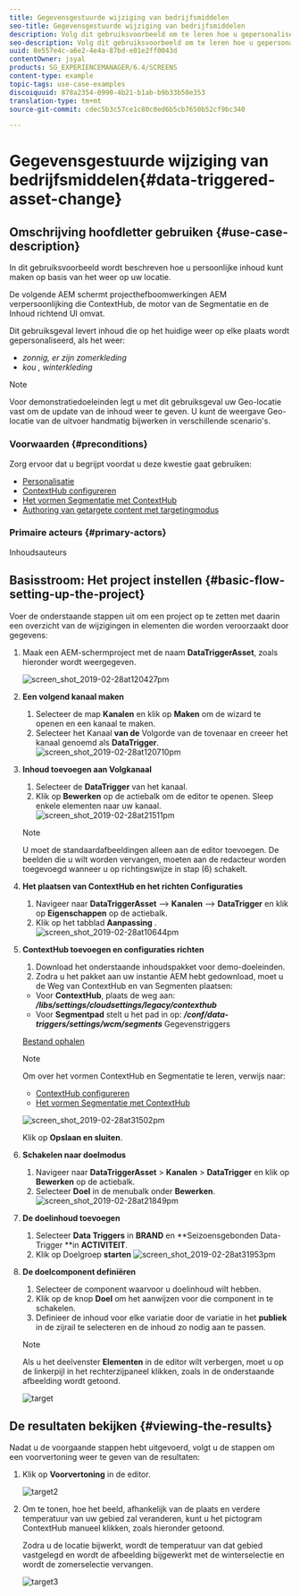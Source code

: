 ```yaml
---
title: Gegevensgestuurde wijziging van bedrijfsmiddelen
seo-title: Gegevensgestuurde wijziging van bedrijfsmiddelen
description: Volg dit gebruiksvoorbeeld om te leren hoe u gepersonaliseerde inhoud kunt bereiken op basis van een bepaalde voorwaarde (bijvoorbeeld het weer van uw locatie).
seo-description: Volg dit gebruiksvoorbeeld om te leren hoe u gepersonaliseerde inhoud kunt bereiken op basis van een bepaalde voorwaarde (bijvoorbeeld het weer van uw locatie).
uuid: 8e557e4c-a6e2-4e4a-87bd-e01e2ff0043d
contentOwner: jsyal
products: SG_EXPERIENCEMANAGER/6.4/SCREENS
content-type: example
topic-tags: use-case-examples
discoiquuid: 878a2354-0990-4b21-b1ab-b9b33b50e353
translation-type: tm+mt
source-git-commit: cdec5b3c57ce1c80c0ed6b5cb7650b52cf9bc340

---
```



# Gegevensgestuurde wijziging van bedrijfsmiddelen{#data-triggered-asset-change}

## Omschrijving hoofdletter gebruiken {#use-case-description}

In dit gebruiksvoorbeeld wordt beschreven hoe u persoonlijke inhoud kunt maken op basis van het weer op uw locatie.

De volgende AEM schermt projecthefboomwerkingen AEM verpersoonlijking die ContextHub, de motor van de Segmentatie en de Inhoud richtend UI omvat.

Dit gebruiksgeval levert inhoud die op het huidige weer op elke plaats wordt gepersonaliseerd, als het weer:

* *zonnig, er zijn zomerkleding*
* *kou , winterkleding*

>[!NOTE]
>
>Voor demonstratiedoeleinden legt u met dit gebruiksgeval uw Geo-locatie vast om de update van de inhoud weer te geven. U kunt de weergave Geo-locatie van de uitvoer handmatig bijwerken in verschillende scenario&#39;s.

### Voorwaarden {#preconditions}

Zorg ervoor dat u begrijpt voordat u deze kwestie gaat gebruiken:

* [Personalisatie](/help/sites-administering/personalization.md)
* [ContextHub configureren](/help/sites-administering/contexthub-config.md)
* [Het vormen Segmentatie met ContextHub](/help/sites-administering/segmentation.md)
* [Authoring van getargete content met targetingmodus](/help/sites-authoring/content-targeting-touch.md)

### Primaire acteurs {#primary-actors}

Inhoudsauteurs

## Basisstroom: Het project instellen {#basic-flow-setting-up-the-project}

Voer de onderstaande stappen uit om een project op te zetten met daarin een overzicht van de wijzigingen in elementen die worden veroorzaakt door gegevens:

1. Maak een AEM-schermproject met de naam **DataTriggerAsset**, zoals hieronder wordt weergegeven.

   ![screen_shot_2019-02-28at120427pm](assets/screen_shot_2019-02-28at120427pm.png)

1. **Een volgend kanaal maken**

   1. Selecteer de map **Kanalen** en klik op **Maken** om de wizard te openen en een kanaal te maken.
   1. Selecteer het Kanaal **van de** Volgorde van de tovenaar en creeer het kanaal genoemd als **DataTrigger**.
   ![screen_shot_2019-02-28at120710pm](assets/screen_shot_2019-02-28at120710pm.png)

1. **Inhoud toevoegen aan Volgkanaal**

   1. Selecteer de **DataTrigger** van het kanaal.
   1. Klik op **Bewerken** op de actiebalk om de editor te openen. Sleep enkele elementen naar uw kanaal.
   ![screen_shot_2019-02-28at21511pm](assets/screen_shot_2019-02-28at21511pm.png)

   >[!NOTE]
   >
   >U moet de standaardafbeeldingen alleen aan de editor toevoegen. De beelden die u wilt worden vervangen, moeten aan de redacteur worden toegevoegd wanneer u op richtingswijze in stap (6) schakelt.

1. **Het plaatsen van ContextHub en het richten Configuraties**

   1. Navigeer naar **DataTriggerAsset** —> **Kanalen** —> **DataTrigger** en klik op **Eigenschappen** op de actiebalk.
   1. Klik op het tabblad **Aanpassing** .
   ![screen_shot_2019-02-28at10644pm](assets/screen_shot_2019-02-28at10644pm.png)

1. **ContextHub toevoegen en configuraties richten**

   1. Download het onderstaande inhoudspakket voor demo-doeleinden.
   1. Zodra u het pakket aan uw instantie AEM hebt gedownload, moet u de Weg van ContextHub en van Segmenten plaatsen:
   * Voor **ContextHub**, plaats de weg aan: ***/libs/settings/cloudsettings/legacy/contexthub***
   * Voor **Segmentpad** stelt u het pad in op: ***/conf/data-triggers/settings/wcm/segments***
   Gegevenstriggers

   [Bestand ophalen](assets/data-triggers-1_00.zip)

   >[!NOTE]
   >
   >Om over het vormen ContextHub en Segmentatie te leren, verwijs naar:
   >
   >* [ContextHub configureren](/help/sites-administering/contexthub-config.md)
   >* [Het vormen Segmentatie met ContextHub](/help/sites-administering/segmentation.md)


   ![screen_shot_2019-02-28at31502pm](assets/screen_shot_2019-02-28at31502pm.png)

   Klik op **Opslaan en sluiten**.

1. **Schakelen naar doelmodus**

   1. Navigeer naar **DataTriggerAsset** > **Kanalen** > **DataTrigger** en klik op **Bewerken** op de actiebalk.
   1. Selecteer **Doel** in de menubalk onder **Bewerken**.
   ![screen_shot_2019-02-28at21849pm](assets/screen_shot_2019-02-28at21849pm.png)

1. **De doelinhoud toevoegen**

   1. Selecteer **Data Triggers** in **BRAND** en **Seizoensgebonden Data-Trigger **in **ACTIVITEIT**.
   1. Klik op Doelgroep **starten**
   ![screen_shot_2019-02-28at31953pm](assets/screen_shot_2019-02-28at31953pm.png)

1. **De doelcomponent definiëren**

   1. Selecteer de component waarvoor u doelinhoud wilt hebben.
   1. Klik op de knop **Doel** om het aanwijzen voor die component in te schakelen.
   1. Definieer de inhoud voor elke variatie door de variatie in het **publiek** in de zijrail te selecteren en de inhoud zo nodig aan te passen.
   >[!NOTE]
   >
   >Als u het deelvenster **Elementen** in de editor wilt verbergen, moet u op de linkerpijl in het rechterzijpaneel klikken, zoals in de onderstaande afbeelding wordt getoond.

   ![target](assets/target.gif)

## De resultaten bekijken {#viewing-the-results}

Nadat u de voorgaande stappen hebt uitgevoerd, volgt u de stappen om een voorvertoning weer te geven van de resultaten:

1. Klik op **Voorvertoning** in de editor.

   ![target2](assets/target2.gif)

1. Om te tonen, hoe het beeld, afhankelijk van de plaats en verdere temperatuur van uw gebied zal veranderen, kunt u het pictogram ContextHub manueel klikken, zoals hieronder getoond.

   Zodra u de locatie bijwerkt, wordt de temperatuur van dat gebied vastgelegd en wordt de afbeelding bijgewerkt met de winterselectie en wordt de zomerselectie vervangen.

   ![target3](assets/target3.gif)

